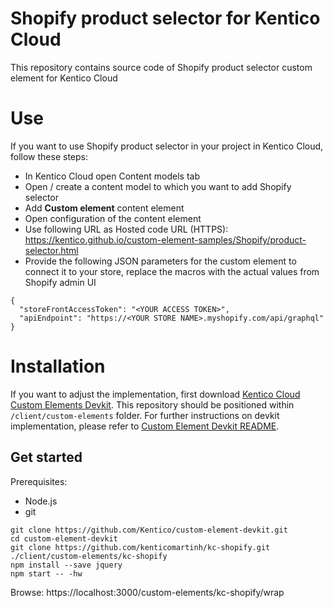 # Shopify product selector for Kentico Cloud

This repository contains source code of Shopify product selector custom element for Kentico Cloud

# Use

If you want to use Shopify product selector in your project in Kentico Cloud, follow these steps:

* In Kentico Cloud open Content models tab
* Open / create a content model to which you want to add Shopify selector
* Add **Custom element** content element
* Open configuration of the content element
* Use following URL as Hosted code URL (HTTPS): https://kentico.github.io/custom-element-samples/Shopify/product-selector.html
* Provide the following JSON parameters for the custom element to connect it to your store, replace the macros with the actual values from Shopify admin UI

```
{
  "storeFrontAccessToken": "<YOUR ACCESS TOKEN>",
  "apiEndpoint": "https://<YOUR STORE NAME>.myshopify.com/api/graphql"
}
```

# Installation

If you want to adjust the implementation, first download [Kentico Cloud Custom Elements Devkit](https://github.com/kentico/custom-element-devkit). This repository should be positioned within `/client/custom-elements` folder. For further instructions on devkit implementation, please refer to [Custom Element Devkit README](https://github.com/Kentico/custom-element-devkit/blob/master/readme.md).

## Get started

Prerequisites:
* Node.js
* git

```
git clone https://github.com/Kentico/custom-element-devkit.git
cd custom-element-devkit
git clone https://github.com/kenticomartinh/kc-shopify.git ./client/custom-elements/kc-shopify
npm install --save jquery
npm start -- -hw
```
Browse: https://localhost:3000/custom-elements/kc-shopify/wrap
